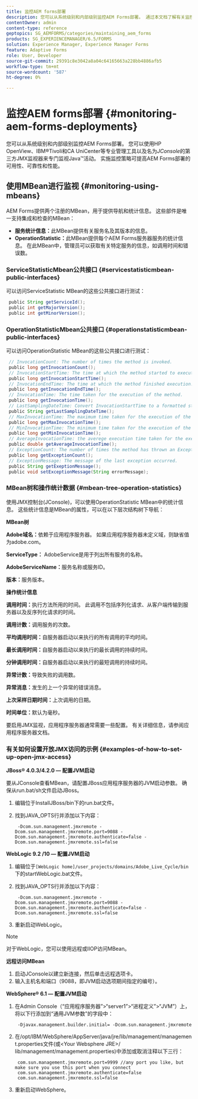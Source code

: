 ```yaml
---
title: 监控AEM forms部署
description: 您可以从系统级别和内部级别监控AEM Forms部署。 通过本文档了解有关监控AEM表单部署的更多信息。
contentOwner: admin
content-type: reference
geptopics: SG_AEMFORMS/categories/maintaining_aem_forms
products: SG_EXPERIENCEMANAGER/6.5/FORMS
solution: Experience Manager, Experience Manager Forms
feature: Adaptive Forms
role: User, Developer
source-git-commit: 29391c8e3042a8a04c64165663a228bb4886afb5
workflow-type: tm+mt
source-wordcount: '587'
ht-degree: 0%

---
```


# 监控AEM forms部署 {#monitoring-aem-forms-deployments}

您可以从系统级别和内部级别监控AEM Forms部署。 您可以使用HP OpenView、IBM®Tivoli和CA UniCenter等专业管理工具以及名为&#x200B;*JConsole*&#x200B;的第三方JMX监视器来专门监视Java™活动。 实施监控策略可提高AEM Forms部署的可用性、可靠性和性能。

<!-- For more information about monitoring AEM forms deployments, see [A technical guide for monitoring AEM forms deployments](https://www.adobe.com/devnet/livecycle/pdfs/lc_monitoring_wp_ue.pdf). This URL is 404. No suitable replacement URL was found after a search. Do not make this link live if it is dead! -->

## 使用MBean进行监视 {#monitoring-using-mbeans}

AEM Forms提供两个注册的MBean，用于提供导航和统计信息。 这些部件是唯一支持集成和检查的MBean：

* **服务统计信息：**&#x200B;此MBean提供有关服务名及其版本的信息。
* **OperationStatistic：**&#x200B;此MBean提供每个AEM Forms服务器服务的统计信息。 在此MBean中，管理员可以获取有关特定服务的信息，如调用时间和错误数。

### ServiceStatisticMbean公共接口 {#servicestatisticmbean-public-interfaces}

可以访问ServiceStatistic MBean的这些公共接口进行测试：

```java
 public String getServiceId();
 public int getMajorVersion();
 public int getMinorVersion();
```

### OperationStatisticMbean公共接口 {#operationstatisticmbean-public-interfaces}

可以访问OperationStatistic MBean的这些公共接口进行测试：

```java
 // InvocationCount: The number of times the method is invoked.
 public long getInvocationCount();
 // InvocationStartTime: The time at which the method started to execute.
 public long getInvocationStartTime();
 // InvocationEndTime: The time at which the method finished execution.
 public long getInvocationEndTime();
 // InvocationTime: The time taken for the execution of the method.
 public long getInvocationTime();
 // LastSamplingDateTime: Convert InvocationStartTime to a formatted string
 public String getLastSamplingDateTime();
 // MaxInvocationTime: The maximum time taken for the execution of the method.
 public long getMaxInvocationTime();
 // MinInvocationTime: The minimum time taken for the execution of the method.
 public long getMinInvocationTime();
 // AverageInvocationTime: the averege execution time taken for the execution of the method.
 public double getAverageInvocationTime();
 // ExceptionCount: The number of times the method has thrown an Exception.
 public long getExceptionCount();
 // ExceptionMessage: The message of the last exception occurred.
 public String getExeptionMessage();
 public void setExceptionMessage(String errorMessage);
```

### MBean树和操作统计数据 {#mbean-tree-operation-statistics}

使用JMX控制台(JConsole)，可以使用OperationStatistic MBean中的统计信息。 这些统计信息是MBean的属性，可以在以下层次结构树下导航：

**MBean树**

**Adobe域名：**&#x200B;依赖于应用程序服务器。 如果应用程序服务器未定义域，则缺省值为adobe.com。

**ServiceType：** AdobeService是用于列出所有服务的名称。

**AdobeServiceName：**&#x200B;服务名称或服务ID。

**版本：**&#x200B;服务版本。

**操作统计信息**

**调用时间：**&#x200B;执行方法所用的时间。 此调用不包括序列化请求、从客户端传输到服务器以及反序列化请求的时间。

**调用计数：**&#x200B;调用服务的次数。

**平均调用时间：**&#x200B;自服务器启动以来执行的所有调用的平均时间。

**最长调用时间：**&#x200B;自服务器启动以来执行的最长调用的持续时间。

**分钟调用时间：**&#x200B;自服务器启动以来执行的最短调用的持续时间。

**异常计数：**&#x200B;导致失败的调用数。

**异常消息：**&#x200B;发生的上一个异常的错误消息。

**上次采样日期时间：**&#x200B;上次调用的日期。

**时间单位：**&#x200B;默认为毫秒。

要启用JMX监视，应用程序服务器通常需要一些配置。 有关详细信息，请参阅应用程序服务器文档。

### 有关如何设置开放JMX访问的示例 {#examples-of-how-to-set-up-open-jmx-access}

**JBoss® 4.0.3/4.2.0 — 配置JVM启动**

要从JConsole查看MBean，请配置JBoss应用程序服务器的JVM启动参数。 确保从run.bat/sh文件启动JBoss。

1. 编辑位于InstallJBoss/bin下的run.bat文件。
1. 找到JAVA_OPTS行并添加以下内容：

   ```shell
    -Dcom.sun.management.jmxremote -Dcom.sun.management.jmxremote.port=9088 -Dcom.sun.management.jmxremote.authenticate=false -Dcom.sun.management.jmxremote.ssl=false
   ```

**WebLogic 9.2 /10 — 配置JVM启动**

1. 编辑位于`[WebLogic home]/user_projects/domains/Adobe_Live_Cycle/bin`下的startWebLogic.bat文件。
1. 找到JAVA_OPTS行并添加以下内容：

   ```shell
    -Dcom.sun.management.jmxremote -Dcom.sun.management.jmxremote.port=9088 -Dcom.sun.management.jmxremote.authenticate=false -Dcom.sun.management.jmxremote.ssl=false
   ```

1. 重新启动WebLogic。

>[!NOTE]
>
>对于WebLogic，您可以使用远程或IIOP访问MBean。

**远程访问MBean**

1. 启动JConsole以建立新连接，然后单击远程选项卡。
1. 输入主机名和端口（9088，即JVM启动选项期间指定的编号）。

**WebSphere® 6.1 — 配置JVM启动**

1. 在Admin Console（“应用程序服务器”>“server1”>“进程定义”>“JVM”）上，将以下行添加到“通用JVM参数”的字段中：

   ```shell
    -Djavax.management.builder.initial= -Dcom.sun.management.jmxremote
   ```

1. 在/opt/IBM/WebSphere/AppServer/java/jre/lib/management/management.properties文件(或&lt;Your Websphere JRE>/ lib/management/management.properties)中添加或取消注释以下三行：

   ```shell
    com.sun.management.jmxremote.port=9999 //any port you like, but make sure you use this port when you connect
    com.sun.management.jmxremote.authenticate=false
    com.sun.management.jmxremote.ssl=false
   ```

1. 重新启动WebSphere。
